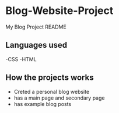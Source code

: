 # Blog-Website-Project
My Blog Project README

## Languages used
-CSS
-HTML

## How the projects works
- Creted a personal blog website
- has a main page and secondary page
- has example blog posts
